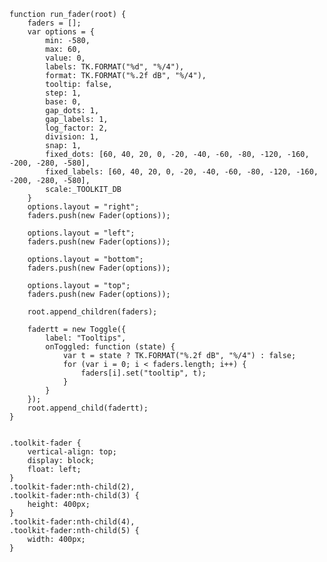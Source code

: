     function run_fader(root) {
        faders = [];
        var options = {
            min: -580,
            max: 60,
            value: 0,
            labels: TK.FORMAT("%d", "%/4"),
            format: TK.FORMAT("%.2f dB", "%/4"),
            tooltip: false,
            step: 1,
            base: 0,
            gap_dots: 1,
            gap_labels: 1,
            log_factor: 2,
            division: 1,
            snap: 1,
            fixed_dots: [60, 40, 20, 0, -20, -40, -60, -80, -120, -160, -200, -280, -580],
            fixed_labels: [60, 40, 20, 0, -20, -40, -60, -80, -120, -160, -200, -280, -580],
            scale:_TOOLKIT_DB
        }
        options.layout = "right";
        faders.push(new Fader(options));
        
        options.layout = "left";
        faders.push(new Fader(options));
        
        options.layout = "bottom";
        faders.push(new Fader(options));
        
        options.layout = "top";
        faders.push(new Fader(options));
        
        root.append_children(faders);

        fadertt = new Toggle({
            label: "Tooltips",
            onToggled: function (state) {
                var t = state ? TK.FORMAT("%.2f dB", "%/4") : false;
                for (var i = 0; i < faders.length; i++) {
                    faders[i].set("tooltip", t);
                }
            }
        });
        root.append_child(fadertt);
    }
<pre class='css prettyprint source'><code>
.toolkit-fader {
    vertical-align: top;
    display: block;
    float: left;
}
.toolkit-fader:nth-child(2),
.toolkit-fader:nth-child(3) {
    height: 400px;
}
.toolkit-fader:nth-child(4),
.toolkit-fader:nth-child(5) {
    width: 400px;
}
</code></pre>
<script> prepare_example(); </script>
